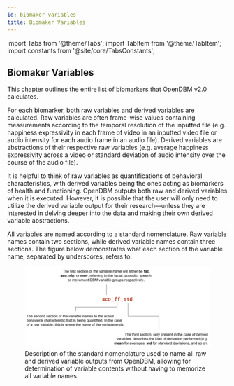 ```yaml
---
id: biomaker-variables
title: Biomaker Variables
---
```


import Tabs from '@theme/Tabs'; import TabItem from '@theme/TabItem'; import constants from '@site/core/TabsConstants';

## Biomaker Variables

This chapter outlines the entire list of biomarkers that OpenDBM v2.0 calculates.

For each biomarker, both raw variables and derived variables are calculated. Raw variables are often frame-wise values containing measurements according to the temporal resolution of the inputted file (e.g. happiness expressivity in each frame of video in an inputted video file or audio intensity for each audio frame in an audio file). Derived variables are abstractions of their respective raw variables (e.g. average happiness expressivity across a video or standard deviation of audio intensity over the course of the audio file). 

It is helpful to think of raw variables as quantifications of behavioral characteristics, with derived variables being the ones acting as biomarkers of health and functioning. OpenDBM outputs both raw and derived variables when it is executed. However, it is possible that the user will only need to utilize the derived variable output for their research––unless they are interested in delving deeper into the data and making their own derived variable abstractions.

All variables are named according to a standard nomenclature. Raw variable names contain two sections, while derived variable names contain three sections. The figure below demonstrates what each section of the variable name, separated by underscores, refers to.

<figure>
  <img src="/docs/assets/biomaker-variables-1.png" width="1000" alt="Description of the standard nomenclature used to name all raw and derived variable outputs from OpenDBM, allowing for determination of variable contents without having to memorize all variable names." />
  <figcaption>Description of the standard nomenclature used to name all raw and derived variable outputs from OpenDBM, allowing for determination of variable contents without having to memorize all variable names.</figcaption>
</figure>